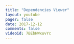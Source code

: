 ```yaml
---
title: "Dependencies Viewer"
layout: youtube
pager: false
date: 2017-12-12
comments: false
videoid: 7BEbHWxuvYc
---
```

